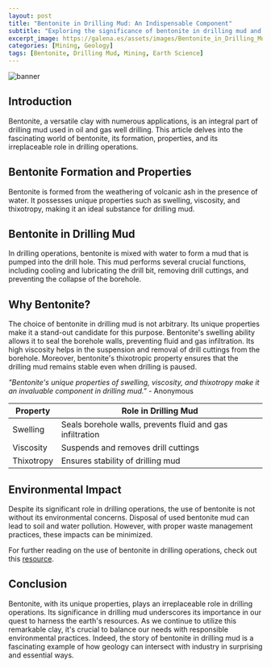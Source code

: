 ```yaml
---
layout: post
title: "Bentonite in Drilling Mud: An Indispensable Component"
subtitle: "Exploring the significance of bentonite in drilling mud and its crucial role in mining and drilling operations."
excerpt_image: https://galena.es/assets/images/Bentonite_in_Drilling_Mud.png
categories: [Mining, Geology]
tags: [Bentonite, Drilling Mud, Mining, Earth Science]
---
```


![banner](https://galena.es/assets/images/Bentonite_in_Drilling_Mud.png "A close-up view of bentonite clay, showcasing its fine texture and natural color, with drilling equipment in the background, illustrating its vital role in drilling mud for geological operations.")

## Introduction

Bentonite, a versatile clay with numerous applications, is an integral part of drilling mud used in oil and gas well drilling. This article delves into the fascinating world of bentonite, its formation, properties, and its irreplaceable role in drilling operations.

## Bentonite Formation and Properties

Bentonite is formed from the weathering of volcanic ash in the presence of water. It possesses unique properties such as swelling, viscosity, and thixotropy, making it an ideal substance for drilling mud.

## Bentonite in Drilling Mud

In drilling operations, bentonite is mixed with water to form a mud that is pumped into the drill hole. This mud performs several crucial functions, including cooling and lubricating the drill bit, removing drill cuttings, and preventing the collapse of the borehole.

## Why Bentonite?

The choice of bentonite in drilling mud is not arbitrary. Its unique properties make it a stand-out candidate for this purpose. Bentonite's swelling ability allows it to seal the borehole walls, preventing fluid and gas infiltration. Its high viscosity helps in the suspension and removal of drill cuttings from the borehole. Moreover, bentonite's thixotropic property ensures that the drilling mud remains stable even when drilling is paused.

_"Bentonite's unique properties of swelling, viscosity, and thixotropy make it an invaluable component in drilling mud."_ - Anonymous

| Property | Role in Drilling Mud |
| --- | --- |
| Swelling | Seals borehole walls, prevents fluid and gas infiltration |
| Viscosity | Suspends and removes drill cuttings |
| Thixotropy | Ensures stability of drilling mud |

## Environmental Impact

Despite its significant role in drilling operations, the use of bentonite is not without its environmental concerns. Disposal of used bentonite mud can lead to soil and water pollution. However, with proper waste management practices, these impacts can be minimized.

For further reading on the use of bentonite in drilling operations, check out this [resource](https://www.sciencedirect.com/science/article/pii/S2213343717301562).

## Conclusion

Bentonite, with its unique properties, plays an irreplaceable role in drilling operations. Its significance in drilling mud underscores its importance in our quest to harness the earth's resources. As we continue to utilize this remarkable clay, it's crucial to balance our needs with responsible environmental practices. Indeed, the story of bentonite in drilling mud is a fascinating example of how geology can intersect with industry in surprising and essential ways.